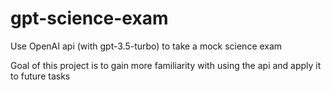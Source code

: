 # gpt-science-exam
Use OpenAI api (with gpt-3.5-turbo) to take a mock science exam

Goal of this project is to gain more familiarity with using the api and apply it to future tasks
